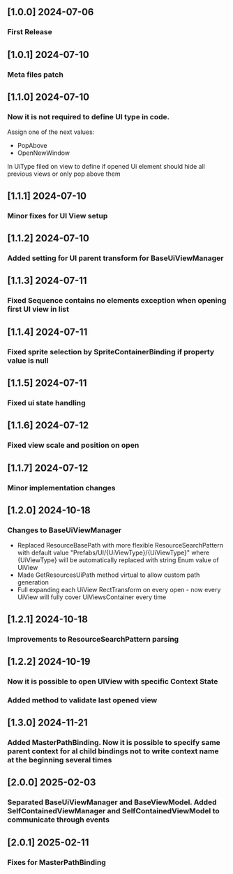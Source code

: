 ## [1.0.0] 2024-07-06
### First Release
## [1.0.1] 2024-07-10
### Meta files patch
## [1.1.0] 2024-07-10
### Now it is not required to define UI type in code.
Assign one of the next values:
 - PopAbove
 - OpenNewWindow

In UiType filed on view to define if opened Ui element should hide all previous views or only pop above them
## [1.1.1] 2024-07-10
### Minor fixes for UI View setup
## [1.1.2] 2024-07-10
### Added setting for UI parent transform for BaseUiViewManager
## [1.1.3] 2024-07-11
### Fixed Sequence contains no elements exception when opening first UI view in list
## [1.1.4] 2024-07-11
### Fixed sprite selection by SpriteContainerBinding if property value is null
## [1.1.5] 2024-07-11
### Fixed ui state handling
## [1.1.6] 2024-07-12
### Fixed view scale and position on open
## [1.1.7] 2024-07-12
### Minor implementation changes
## [1.2.0] 2024-10-18
### Changes to BaseUiViewManager
 - Replaced ResourceBasePath with more flexible ResourceSearchPattern with default value "Prefabs/UI/{UiViewType}/{UiViewType}" where {UiViewType} will be automatically replaced with string Enum value of UiView
 - Made GetResourcesUiPath method virtual to allow custom path generation
 - Full expanding each UiView RectTransform on every open - now every UiView will fully cover UiViewsContainer every time
## [1.2.1] 2024-10-18
### Improvements to ResourceSearchPattern parsing
## [1.2.2] 2024-10-19
### Now it is possible to open UIView with specific Context State
### Added method to validate last opened view
## [1.3.0] 2024-11-21
### Added MasterPathBinding. Now it is possible to specify same parent context for al child bindings not to write context name at the beginning several times
## [2.0.0] 2025-02-03
### Separated BaseUiViewManager and BaseViewModel. Added SelfContainedViewManager and SelfContainedViewModel to communicate through events
## [2.0.1] 2025-02-11
### Fixes for MasterPathBinding